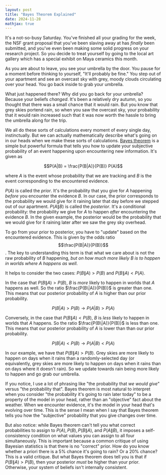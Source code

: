 ```yaml
---
layout: post
title: "Bayes Theorem Explained"
date: 2024-11-28
mathjax: true
---
```


It's a not-so-busy Saturday. You've finished all your grading for the week, the NSF grant proposal that you've been slaving away at has *finally* been submitted, and you've even been making some solid progress on your research project. So you decide to treat yourself by going to the local art gallery which has a special exhibit on Maya ceramics this month.

As you are about to leave, you see your umbrella by the door. You pause for a moment before thinking to yourself, 
"It'll probably be fine." You step out of your apartment and see an overcast sky with grey, moody clouds circulating over your head. You go back inside to grab your umbrella.

What just happened there? Why did you go back for your umbrella? Because your beliefs *changed*. It's been a relatively dry autumn, so 
you thought that there was a small chance that it would rain. But you know that grey skies portend rain, so when you saw the overcast
sky, your probability that it would rain increased such that it was now worth the hassle to bring the umbrella along for the trip.

We all do these sorts of calculations every moment of every single day, instinctually. But we can actually mathematically describe what's going on in our heads when we make these sorts of calculations. [Bayes theorem](https://en.wikipedia.org/wiki/Bayes%27_theorem) is a simple but powerful formula that tells you how to update your subjective probability of an event happening upon encountering new information. It's given as

$$P(A|B) = \frac{P(B|A)}{P(B)} P(A)$$

where $A$ is the event whose probability that we are tracking and $B$ is the event corresponding to the encountered evidence. 

$P(A)$ is called the *prior*. It's the probability that you give for $A$ happening *before* you encounter the evidence $B$. In our case, the prior corresponds to the probability we would give for it raining later that day before we stepped out of our apartment. $P(A\|B)$ is called the *posterior*. It's a conditional probability: the probability we give for $A$ to happen *after* encountering the evidence $B$. In the given example, the posterior would be the probability that we would give for it raining later after we saw the grey sky overhead.

To go from your prior to posterior, you have to "update" based on the encountered evidence. This is given by the odds ratio $$\frac{P(B|A)}{P(B)}$$. The key to understanding this term is that what we care about is not the raw probability of $B$ happening, 
*but on how much more likely $B$ is to happen in worlds where $A$ happens as well*.

It helps to consider the two cases: $P(B\|A) > P(B)$ and $P(B\|A) < P(A)$.

In the case that $P(B\|A) > P(B)$, $B$ is *more* likely to happen in worlds that $A$ happens as well. So the ratio $\frac{P(B\|A)}{P(B)}$ is greater than one. This means that our posterior probability of $A$ is higher than our prior probability.

$$P(B|A) > P(B) \longrightarrow P(A|B) > P(A)$$

Conversely, in the case that $P(B\|A) < P(B)$, $B$ is *less* likely to happen in worlds that $A$ happens. So the ratio $\frac{P(B\|A)}{P(B)}$ is less than one. This means that our posterior probability of $A$ is lower than than our prior probability.

$$P(B|A) < P(B) \longrightarrow P(A|B) < P(A)$$

In our example, we have that $P(B\|A) > P(B)$. Grey skies are more likely to happen on days when it rains than a randomly-selected day (or equivalently, grey skies are more likely to happen on days when it rains than on days where it doesn't rain). So we update towards rain being more likely to happen and go grab our umbrella.

If you notice, I use a lot of phrasing like "the probability that *we would give*" versus "the probability that". Bayes theorem is most
natural to interpret when you consider "the probability it's going to rain later today" to be a property of the model in your head, rather
than an "objective" fact about the weather. When we encounter evidence, it's the model in your head that's
evolving over time. This is the sense I mean when I say that Bayes theorem tells you how the "subjective" probability that you give
changes over time.

But also notice: while Bayes theorem can't tell you what correct probabilities to assign to $P(A), P(B), P(B\|A)$, and $P(A\|B)$, it imposes
a self-consistency condition on what values you can assign to all four simultaneously. This is important because a common critique of
using Bayesian statistics is that there is no "correct" prior. How do you know whether a priori there is a $5 \%$ chance it's going to rain? Or  a $20 \%$ chance? This is a valid critique. But what Bayes theorem does tell you is that if $P(B\|A) > P(B)$, then your posterior *must* be higher than your prior. Otherwise, your system of beliefs isn't internally consistent.